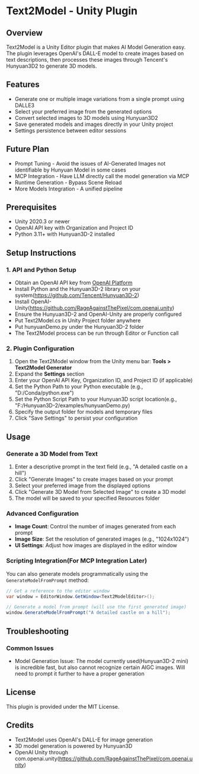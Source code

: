 # Text2Model - Unity Plugin

## Overview
Text2Model is a Unity Editor plugin that makes AI Model Generation easy. The plugin leverages OpenAI's DALL-E model to create images based on text descriptions, then processes these images through Tencent's Hunyuan3D2 to generate 3D models.

## Features
- Generate one or multiple image variations from a single prompt using DALLE3
- Select your preferred image from the generated options
- Convert selected images to 3D models using Hunyuan3D2
- Save generated models and images directly in your Unity project
- Settings persistence between editor sessions

## Future Plan
- Prompt Tuning - Avoid the issues of AI-Generated Images not identifiable by Hunyuan Model in some cases
- MCP Integration - Have LLM directly call the model generation via MCP
- Runtime Generation - Bypass Scene Reload
- More Models Integration - A unified pipeline

## Prerequisites
- Unity 2020.3 or newer
- OpenAI API key with Organization and Project ID
- Python 3.11+ with Hunyuan3D-2 installed

## Setup Instructions

### 1. API and Python Setup
- Obtain an OpenAI API key from [OpenAI Platform](https://platform.openai.com/)
- Install Python and the Hunyuan3D-2 library on your system(https://github.com/Tencent/Hunyuan3D-2)
- Install OpenAI-Unity(https://github.com/RageAgainstThePixel/com.openai.unity)
- Ensure the Hunyuan3D-2 and OpenAI-Unity are properly configured
- Put Text2Model.cs in Unity Project folder anywhere
- Put hunyuanDemo.py under the Hunyuan3D-2 folder
- The Text2Model process can be run through Editor or Function call

### 2. Plugin Configuration
1. Open the Text2Model window from the Unity menu bar: **Tools > Text2Model Generator**
2. Expand the **Settings** section
3. Enter your OpenAI API Key, Organization ID, and Project ID (if applicable)
4. Set the Python Path to your Python executable (e.g., "D:/Conda/python.exe")
5. Set the Python Script Path to your Hunyuan3D script location(e.g., "F:/Hunyuan3D-2/examples/hunyuanDemo.py)
6. Specify the output folder for models and temporary files
7. Click "Save Settings" to persist your configuration

## Usage

### Generate a 3D Model from Text
1. Enter a descriptive prompt in the text field (e.g., "A detailed castle on a hill")
2. Click "Generate Images" to create images based on your prompt
3. Select your preferred image from the displayed options
4. Click "Generate 3D Model from Selected Image" to create a 3D model
5. The model will be saved to your specified Resources folder

### Advanced Configuration
- **Image Count**: Control the number of images generated from each prompt
- **Image Size**: Set the resolution of generated images (e.g., "1024x1024")
- **UI Settings**: Adjust how images are displayed in the editor window

### Scripting Integration(For MCP Integration Later)
You can also generate models programmatically using the `GenerateModelFromPrompt` method:

```csharp
// Get a reference to the editor window
var window = EditorWindow.GetWindow<Text2ModelEditor>();

// Generate a model from prompt (will use the first generated image)
window.GenerateModelFromPrompt("A detailed castle on a hill");
```

## Troubleshooting

### Common Issues
- Model Generation Issue: The model currently used(Hunyuan3D-2 mini) is incredible fast, but also cannot recognize certain AIGC images. Will need to prompt it further to have a proper generation

## License
This plugin is provided under the MIT License.

## Credits
- Text2Model uses OpenAI's DALL-E for image generation
- 3D model generation is powered by Hunyuan3D
- OpenAI Unity through com.openai.unity(https://github.com/RageAgainstThePixel/com.openai.unity)